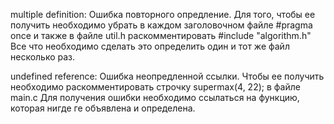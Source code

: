 multiple definition:
	Ошибка повторного опредление. Для того, чтобы ее получить необходимо убрать в каждом заголовочном файле 
	#pragma once и также в файле util.h раскомментировать #include "algorithm.h"
	Все что необходимо сделать это определить один и тот же файл несколько раз.
	
undefined reference:
	Ошибка неопредленной ссылки. Чтобы ее получить необходимо раскомментировать строчку
	supermax(4, 22); в файле main.c 
	Для получения ошибки необходимо ссылаться на функцию, которая нигде ге объявлена и определена.